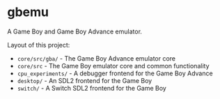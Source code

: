 # gbemu

A Game Boy and Game Boy Advance emulator.

Layout of this project:

- `core/src/gba/` - The Game Boy Advance emulator core
- `core/src` - The Game Boy emulator core and common functionality
- `cpu_experiments/` - A debugger frontend for the Game Boy Advance
- `desktop/` - An SDL2 frontend for the Game Boy
- `switch/` - A Switch SDL2 frontend for the Game Boy
